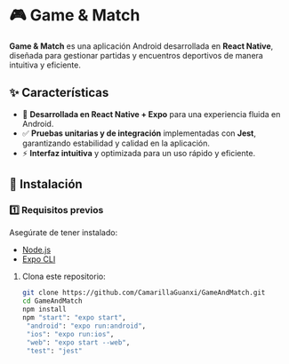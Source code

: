 # 🎮 Game & Match

**Game & Match** es una aplicación Android desarrollada en **React Native**, diseñada para gestionar partidas y encuentros deportivos de manera intuitiva y eficiente.

## ✨ Características

- 📱 **Desarrollada en React Native + Expo** para una experiencia fluida en Android.
- ✅ **Pruebas unitarias y de integración** implementadas con **Jest**, garantizando estabilidad y calidad en la aplicación.
- ⚡ **Interfaz intuitiva** y optimizada para un uso rápido y eficiente.

## 🚀 Instalación
### 1️⃣ Requisitos previos  
Asegúrate de tener instalado:  
- [Node.js](https://nodejs.org/)  
- [Expo CLI](https://docs.expo.dev/get-started/installation/)  
1. Clona este repositorio:
   ```bash
   git clone https://github.com/CamarillaGuanxi/GameAndMatch.git
   cd GameAndMatch
   npm install
   npm "start": "expo start",
    "android": "expo run:android",
    "ios": "expo run:ios",
    "web": "expo start --web",
    "test": "jest"
